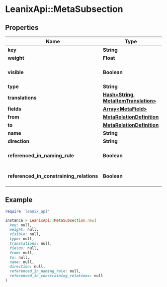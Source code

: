 # LeanixApi::MetaSubsection

## Properties

| Name | Type | Description | Notes |
| ---- | ---- | ----------- | ----- |
| **key** | **String** |  | [optional] |
| **weight** | **Float** |  | [optional] |
| **visible** | **Boolean** |  | [optional][default to false] |
| **type** | **String** |  | [optional] |
| **translations** | [**Hash&lt;String, MetaItemTranslation&gt;**](MetaItemTranslation.md) |  | [optional] |
| **fields** | [**Array&lt;MetaField&gt;**](MetaField.md) |  | [optional] |
| **from** | [**MetaRelationDefinition**](MetaRelationDefinition.md) |  | [optional] |
| **to** | [**MetaRelationDefinition**](MetaRelationDefinition.md) |  | [optional] |
| **name** | **String** |  | [optional] |
| **direction** | **String** |  | [optional] |
| **referenced_in_naming_rule** | **Boolean** |  | [optional][default to false] |
| **referenced_in_constraining_relations** | **Boolean** |  | [optional][default to false] |

## Example

```ruby
require 'leanix_api'

instance = LeanixApi::MetaSubsection.new(
  key: null,
  weight: null,
  visible: null,
  type: null,
  translations: null,
  fields: null,
  from: null,
  to: null,
  name: null,
  direction: null,
  referenced_in_naming_rule: null,
  referenced_in_constraining_relations: null
)
```

